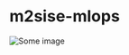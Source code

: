# m2sise-mlops

![Some image](<img width="1470" alt="+÷≠=" src="https://github.com/moiseberthe/m2sise-mlops/assets/75121872/fa608421-d487-4366-837b-9fe75a6d761e">
)
